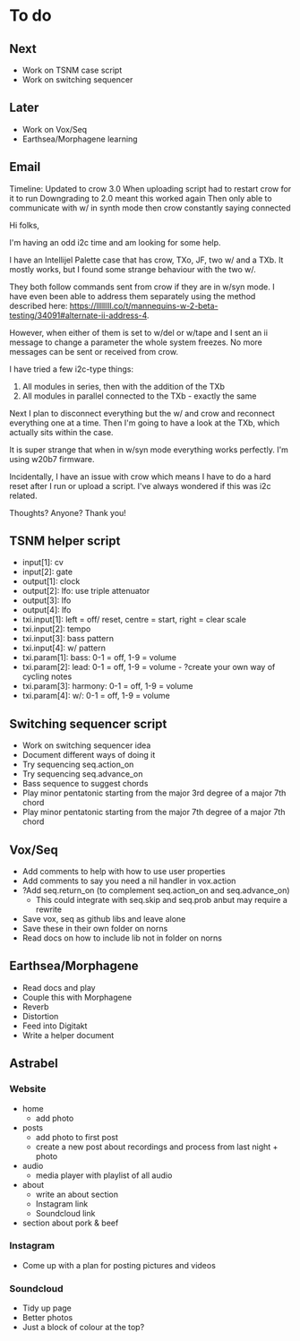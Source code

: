 # To do

## Next
- Work on TSNM case script
- Work on switching sequencer

## Later
- Work on Vox/Seq
- Earthsea/Morphagene learning

## Email
Timeline:
Updated to crow 3.0
When uploading script had to restart crow for it to run
Downgrading to 2.0 meant this worked again
Then only able to communicate with w/ in synth mode
then crow constantly saying connected

Hi folks,

I'm having an odd i2c time and am looking for some help.

I have an Intellijel Palette case that has crow, TXo, JF, two w/ and a TXb. It mostly works, but I found some strange behaviour with the two w/.

They both follow commands sent from crow if they are in w/syn mode. I have even been able to address them separately using the method described here: https://llllllll.co/t/mannequins-w-2-beta-testing/34091#alternate-ii-address-4.

However, when either of them is set to w/del or w/tape and I sent an ii message to change a parameter the whole system freezes. No more messages can be sent or received from crow.

I have tried a few i2c-type things:
1. All modules in series, then with the addition of the TXb
2. All modules in parallel connected to the TXb - exactly the same

Next I plan to disconnect everything but the w/ and crow and reconnect everything one at a time. Then I'm going to have a look at the TXb, which actually sits within the case.

It is super strange that when in w/syn mode everything works perfectly. I'm using w20b7 firmware.

Incidentally, I have an issue with crow which means I have to do a hard reset after I run or upload a script. I've always wondered if this was i2c related.

Thoughts? Anyone?
Thank you!





## TSNM helper script
- input[1]: cv
- input[2]: gate
- output[1]: clock
- output[2]: lfo: use triple attenuator
- output[3]: lfo
- output[4]: lfo
- txi.input[1]: left = off/ reset, centre = start, right = clear scale
- txi.input[2]: tempo
- txi.input[3]: bass pattern
- txi.input[4]: w/ pattern
- txi.param[1]: bass: 0-1 = off, 1-9 = volume
- txi.param[2]: lead: 0-1 = off, 1-9 = volume - ?create your own way of cycling notes
- txi.param[3]: harmony: 0-1 = off, 1-9 = volume
- txi.param[4]: w/: 0-1 = off, 1-9 = volume

## Switching sequencer script
- Work on switching sequencer idea
- Document different ways of doing it
- Try sequencing seq.action_on
- Try sequencing seq.advance_on
- Bass sequence to suggest chords
- Play minor pentatonic starting from the major 3rd degree of a major 7th chord
- Play minor pentatonic starting from the major 7th degree of a major 7th chord

## Vox/Seq
- Add comments to help with how to use user properties
- Add comments to say you need a nil handler in vox.action
- ?Add seq.return_on (to complement seq.action_on and seq.advance_on)
  - This could integrate with seq.skip and seq.prob anbut may require a rewrite
- Save vox, seq as github libs and leave alone
- Save these in their own folder on norns
- Read docs on how to include lib not in folder on norns

## Earthsea/Morphagene
- Read docs and play
- Couple this with Morphagene
- Reverb
- Distortion
- Feed into Digitakt
- Write a helper document

## Astrabel
### Website
- home
  - add photo
- posts
  - add photo to first post
  - create a new post about recordings and process from last night + photo
- audio
  - media player with playlist of all audio
- about
  - write an about section
  - Instagram link
  - Soundcloud link
- section about pork & beef

### Instagram
- Come up with a plan for posting pictures and videos

### Soundcloud
- Tidy up page
- Better photos
- Just a block of colour at the top?
